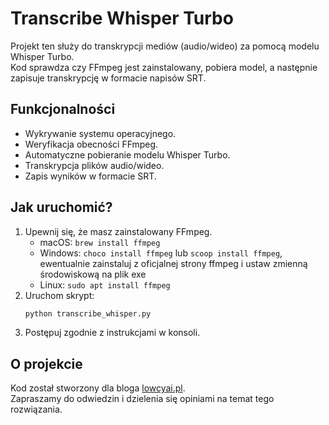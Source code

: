 # Transcribe Whisper Turbo

Projekt ten służy do transkrypcji mediów (audio/wideo) za pomocą modelu Whisper Turbo.  
Kod sprawdza czy FFmpeg jest zainstalowany, pobiera model, a następnie zapisuje transkrypcję w formacie napisów SRT.

## Funkcjonalności
- Wykrywanie systemu operacyjnego.
- Weryfikacja obecności FFmpeg.
- Automatyczne pobieranie modelu Whisper Turbo.
- Transkrypcja plików audio/wideo.
- Zapis wyników w formacie SRT.

## Jak uruchomić?
1. Upewnij się, że masz zainstalowany FFmpeg.  
   - macOS: `brew install ffmpeg`  
   - Windows: `choco install ffmpeg` lub `scoop install ffmpeg`, ewentualnie zainstaluj z oficjalnej strony ffmpeg i ustaw zmienną środowiskową na plik exe
   - Linux: `sudo apt install ffmpeg`
2. Uruchom skrypt:
   ```bash
   python transcribe_whisper.py
   ```
3. Postępuj zgodnie z instrukcjami w konsoli.

## O projekcie
Kod został stworzony dla bloga [lowcyai.pl](https://lowcyai.pl).  
Zapraszamy do odwiedzin i dzielenia się opiniami na temat tego rozwiązania.
